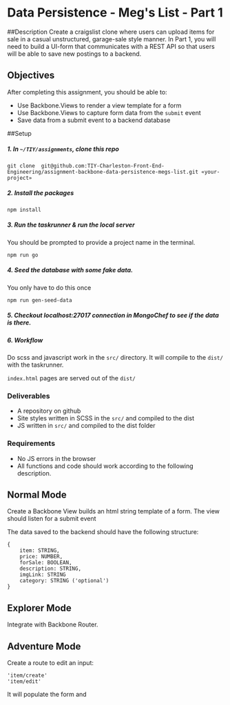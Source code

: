 # Data Persistence - Meg's List - Part 1
##Description
Create a craigslist clone where users can upload items for sale in a casual unstructured, garage-sale style manner. In Part 1, you will need to build a UI-form that communicates with a REST API so that users will be able to save new postings to a backend.

## Objectives

After completing this assignment, you should be able to:

* Use Backbone.Views to render a view template for a form
* Use Backbone.Views to capture form data from the `submit` event
* Save data from a submit event to a backend database


##Setup 

##### 1. In `~/TIY/assignments`, clone this repo
```
git clone  git@github.com:TIY-Charleston-Front-End-Engineering/assignment-backbone-data-persistence-megs-list.git «your-project»
```

##### 2. Install the packages
```
npm install
```

##### 3. Run the taskrunner & run the local server
You should be prompted to provide a project name in the terminal.

```
npm run go
```

##### 4. Seed the database with some fake data.
You only have to do this once
```
npm run gen-seed-data
```

##### 5. Checkout localhost:27017 connection in MongoChef to see if the data is there.


##### 6. Workflow
Do scss and javascript work in the `src/` directory. It will compile to the `dist/` with the taskrunner.

`index.html` pages are served out of the `dist/`

### Deliverables

* A repository on github
* Site styles written in SCSS in the `src/`  and compiled to the dist
* JS written in `src/` and compiled to the dist folder

### Requirements

* No JS errors in the browser
* All functions and code should work according to the following description.

## Normal Mode
Create a Backbone View builds an html string template of a form. The view should listen for a submit event 

The data saved to the backend should have the following structure:
```
{
	item: STRING,
	price: NUMBER,
	forSale: BOOLEAN,
	description: STRING,
	imgLink: STRING
	category: STRING ('optional')
}
```

## Explorer Mode
Integrate with Backbone Router.


## Adventure Mode
Create a route to edit an input: 
```
'item/create'
'item/edit'
```

It will populate the form and 
